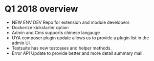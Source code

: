 # Q1 2018 overview

+ NEW ENV DEV Repo for extension and module developers
+ Dockerize kickstarter option
+ Admin and Cms supports chinese langauge
+ UYA composer plugin update allows us to provide a plugin list in the admin UI.
+ Testsuite has new testcases and helper methods.
+ Error API Update to provide better and more detail summary mail.
